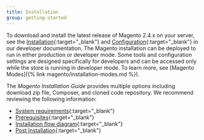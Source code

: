 ```yaml
---
title: Installation
group: getting-started
---
```


To download and install the latest release of Magento 2.4.x on your server, see the [Installation][1]{:target="_blank"} and [Configuration][2]{:target="_blank"} in our developer documentation. The Magento installation can be deployed to run in either production or developer mode. Some tools and configuration settings are designed specifically for developers and can be accessed only while the store is running in developer mode. To learn more, see [Magento Modes]({% link magento/installation-modes.md %}).

The _Magento Installation Guide_ provides multiple options including download zip file, Composer, and cloned code repository. We recommend reviewing the following information:

- [System requirements][3]{:target="_blank"}
- [Prerequisites][4]{:target="_blank"}
- [Installation flow diagram][5]{:target="_blank"}
- [Post Installation][6]{:target="_blank"}

[1]: http://devdocs.magento.com/guides/v2.3/install-gde/bk-install-guide.html
[2]: https://devdocs.magento.com/guides/v2.3/config-guide/bk-config-guide.html
[3]: https://devdocs.magento.com/guides/v2.3/install-gde/system-requirements.html
[4]: https://devdocs.magento.com/guides/v2.3/install-gde/prereq/prereq-overview.html
[5]: https://devdocs.magento.com/guides/v2.3/install-gde/install-flow-diagram.html
[6]: https://devdocs.magento.com/guides/v2.3/install-gde/install/verify.html
